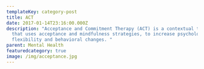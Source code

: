 ```yaml
---
templateKey: category-post
title: ACT
date: 2017-01-14T23:16:00.000Z
description: "Acceptance and Commitment Therapy (ACT) is a contextual therapy
  that uses acceptance and mindfulness strategies, to increase psychological
  flexibility and behavioral changes. "
parent: Mental Health
featuredcategory: true
image: /img/acceptance.jpg
---
```

